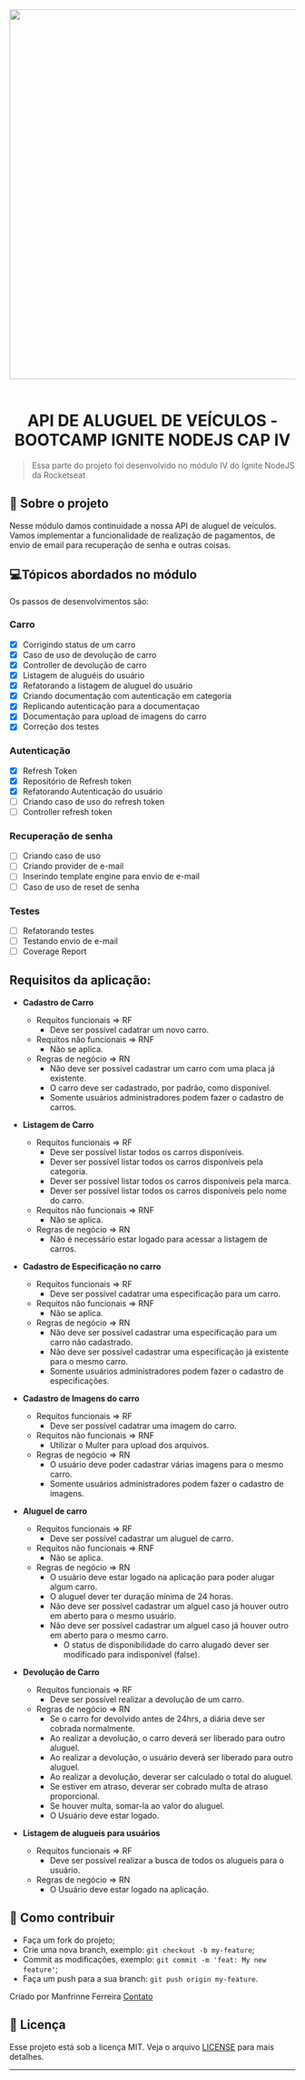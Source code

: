 <div  align="center">
  <img src=".github/Ignite-NodeJS-logo.png" width="650">
<br>
<br>

# API DE ALUGUEL DE VEÍCULOS - BOOTCAMP IGNITE NODEJS CAP IV

</div>

> Essa parte do projeto foi desenvolvido no módulo IV do Ignite NodeJS da Rocketseat

## 🚗 Sobre o projeto

Nesse módulo damos continuidade a nossa API de aluguel de veículos. Vamos implementar a funcionalidade de realização de pagamentos, de envio de email para recuperação de senha e outras coisas.

## 💻Tópicos abordados no módulo

Os passos de desenvolvimentos são:

### Carro

- [x] Corrigindo status de um carro
- [x] Caso de uso de devolução de carro
- [x] Controller de devolução de carro
- [x] Listagem de aluguéis do usuário
- [x] Refatorando a listagem de aluguel do usuário
- [x] Criando documentação com autenticação em categoria
- [x] Replicando autenticação para a documentaçao
- [x] Documentação para upload de imagens do carro
- [x] Correção dos testes

### Autenticação

- [x] Refresh Token
- [x] Repositório de Refresh token
- [x] Refatorando Autenticação do usuário
- [ ] Criando caso de uso do refresh token
- [ ] Controller refresh token

### Recuperação de senha

- [ ] Criando caso de uso
- [ ] Criando provider de e-mail
- [ ] Inserindo template engine para envio de e-mail
- [ ] Caso de uso de reset de senha

### Testes

- [ ] Refatorando testes
- [ ] Testando envio de e-mail
- [ ] Coverage Report

## Requisitos da aplicação:

- **Cadastro de Carro**

  - Requitos funcionais => RF
    - Deve ser possível cadatrar um novo carro.
  - Requitos não funcionais => RNF
    - Não se aplica.
  - Regras de negócio => RN
    - Não deve ser possível cadastrar um carro com uma placa já existente.
    - O carro deve ser cadastrado, por padrão, como disponível.
    - Somente usuários administradores podem fazer o cadastro de carros.

- **Listagem de Carro**

  - Requitos funcionais => RF
    - Deve ser possível listar todos os carros disponíveis.
    - Dever ser possível listar todos os carros disponíveis pela categoria.
    - Dever ser possível listar todos os carros disponíveis pela marca.
    - Dever ser possível listar todos os carros disponíveis pelo nome do carro.
  - Requitos não funcionais => RNF
    - Não se aplica.
  - Regras de negócio => RN
    - Não é necessário estar logado para acessar a listagem de carros.

- **Cadastro de Especificação no carro**

  - Requitos funcionais => RF
    - Deve ser possível cadatrar uma especificação para um carro.
  - Requitos não funcionais => RNF
    - Não se aplica.
  - Regras de negócio => RN
    - Não deve ser possível cadastrar uma especificação para um carro não cadastrado.
    - Não deve ser possível cadastrar uma especificação já existente para o mesmo carro.
    - Somente usuários administradores podem fazer o cadastro de especificações.

- **Cadastro de Imagens do carro**

  - Requitos funcionais => RF
    - Deve ser possível cadatrar uma imagem do carro.
  - Requitos não funcionais => RNF
    - Utilizar o Multer para upload dos arquivos.
  - Regras de negócio => RN
    - O usuário deve poder cadastrar várias imagens para o mesmo carro.
    - Somente usuários administradores podem fazer o cadastro de imagens.

- **Aluguel de carro**

  - Requitos funcionais => RF
    - Deve ser possível cadastrar um aluguel de carro.
  - Requitos não funcionais => RNF
    - Não se aplica.
  - Regras de negócio => RN
    - O usuário deve estar logado na aplicação para poder alugar algum carro.
    - O aluguel dever ter duração mínima de 24 horas.
    - Não deve ser possível cadastrar um alguel caso já houver outro em aberto para o mesmo usuário.
    - Não deve ser possível cadastrar um alguel caso já houver outro em aberto para o mesmo carro.
      - O status de disponibilidade do carro alugado dever ser modificado para indisponível (false).

- **Devolução de Carro**

  - Requitos funcionais => RF
    - Deve ser possível realizar a devolução de um carro.
  - Regras de negócio => RN
    - Se o carro for devolvido antes de 24hrs, a diária deve ser cobrada normalmente.
    - Ao realizar a devolução, o carro deverá ser liberado para outro aluguel.
    - Ao realizar a devolução, o usuário deverá ser liberado para outro aluguel.
    - Ao realizar a devolução, deverar ser calculado o total do aluguel.
    - Se estiver em atraso, deverar ser cobrado multa de atraso proporcional.
    - Se houver multa, somar-la ao valor do aluguel.
    - O Usuário deve estar logado.

- **Listagem de alugueis para usuários**

  - Requitos funcionais => RF
    - Deve ser possível realizar a busca de todos os alugueis para o usuário.
  - Regras de negócio => RN
    - O Usuário deve estar logado na aplicação.

## 🧐 Como contribuir

- Faça um fork do projeto;
- Crie uma nova branch, exemplo: `git checkout -b my-feature`;
- Commit as modificações, exemplo: `git commit -m 'feat: My new feature'`;
- Faça um push para a sua branch: `git push origin my-feature`.

Criado por Manfrinne Ferreira [Contato](https://www.linkedin.com/in/manfrinne-ferreira-6033121a7/)

## 👮 Licença

Esse projeto está sob a licença MIT. Veja o arquivo [LICENSE](../LICENSE) para mais detalhes.

---

